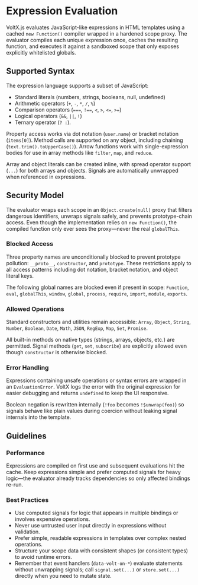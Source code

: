 # Expression Evaluation

VoltX.js evaluates JavaScript-like expressions in HTML templates using a cached `new Function()` compiler wrapped in a hardened scope proxy.
The evaluator compiles each unique expression once, caches the resulting function, and executes it against a sandboxed scope that only exposes explicitly whitelisted globals.

## Supported Syntax

The expression language supports a subset of JavaScript:

- Standard literals (numbers, strings, booleans, null, undefined)
- Arithmetic operators (`+`, `-`, `*`, `/`, `%`)
- Comparison operators (`===`, `!==`, `<`, `>`, `<=`, `>=`)
- Logical operators (`&&`, `||`, `!`)
- Ternary operator (`? :`).

Property access works via dot notation (`user.name`) or bracket notation (`items[0]`).
Method calls are supported on any object, including chaining (`text.trim().toUpperCase()`).
Arrow functions work with single-expression bodies for use in array methods like `filter`, `map`, and `reduce`.

Array and object literals can be created inline, with spread operator support (`...`) for both arrays and objects.
Signals are automatically unwrapped when referenced in expressions.

## Security Model

The evaluator wraps each scope in an `Object.create(null)` proxy that filters dangerous identifiers, unwraps signals safely, and prevents prototype-chain access.
Even though the implementation relies on `new Function()`, the compiled function only ever sees the proxy—never the real `globalThis`.

### Blocked Access

Three property names are unconditionally blocked to prevent prototype pollution: `__proto__`, `constructor`, and `prototype`.
These restrictions apply to all access patterns including dot notation, bracket notation, and object literal keys.

The following global names are blocked even if present in scope:
`Function`, `eval`, `globalThis`, `window`, `global`, `process`, `require`, `import`, `module`, `exports`.

### Allowed Operations

Standard constructors and utilities remain accessible: `Array`, `Object`, `String`, `Number`, `Boolean`, `Date`, `Math`, `JSON`, `RegExp`, `Map`, `Set`, `Promise`.

All built-in methods on native types (strings, arrays, objects, etc.) are permitted.
Signal methods (`get`, `set`, `subscribe`) are explicitly allowed even though `constructor` is otherwise blocked.

### Error Handling

Expressions containing unsafe operations or syntax errors are wrapped in an `EvaluationError`.
VoltX logs the error with the original expression for easier debugging and returns `undefined` to keep the UI responsive.

Boolean negation is rewritten internally (`!foo` becomes `!$unwrap(foo)`) so signals behave like plain values during coercion without leaking signal internals into the template.

## Guidelines

### Performance

Expressions are compiled on first use and subsequent evaluations hit the cache.
Keep expressions simple and prefer computed signals for heavy logic—the evaluator already tracks dependencies so only affected bindings re-run.

### Best Practices

- Use computed signals for logic that appears in multiple bindings or involves expensive operations.
- Never use untrusted user input directly in expressions without validation.
- Prefer simple, readable expressions in templates over complex nested operations.
- Structure your scope data with consistent shapes (or consistent types) to avoid runtime errors.
- Remember that event handlers (`data-volt-on-*`) evaluate statements without unwrapping signals; call `signal.set(...)` or `store.set(...)` directly when you need to mutate state.
